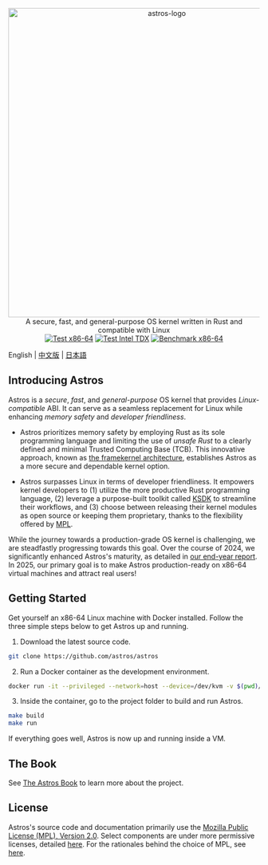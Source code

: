 <p align="center">
    <img src="docs/src/images/logo_en.svg" alt="astros-logo" width="620"><br>
    A secure, fast, and general-purpose OS kernel written in Rust and compatible with Linux<br/>
    <a href="https://github.com/astros/astros/actions/workflows/test_x86.yml"><img src="https://github.com/astros/astros/actions/workflows/test_x86.yml/badge.svg?event=push" alt="Test x86-64" style="max-width: 100%;"></a>
    <a href="https://github.com/astros/astros/actions/workflows/test_x86_tdx.yml"><img src="https://github.com/astros/astros/actions/workflows/test_x86_tdx.yml/badge.svg" alt="Test Intel TDX" style="max-width: 100%;"></a>
    <a href="https://astros.github.io/benchmark/"><img src="https://github.com/astros/astros/actions/workflows/benchmark_x86.yml/badge.svg" alt="Benchmark x86-64" style="max-width: 100%;"></a>
    <br/>
</p>

English | [中文版](README_CN.md) | [日本語](README_JP.md)

## Introducing Astros

Astros is a _secure_, _fast_, and _general-purpose_ OS kernel
that provides _Linux-compatible_ ABI.
It can serve as a seamless replacement for Linux
while enhancing _memory safety_ and _developer friendliness_.

* Astros prioritizes memory safety
by employing Rust as its sole programming language
and limiting the use of _unsafe Rust_
to a clearly defined and minimal Trusted Computing Base (TCB).
This innovative approach,
known as [the framekernel architecture](https://astros.github.io/book/kernel/the-framekernel-architecture.html),
establishes Astros as a more secure and dependable kernel option.

* Astros surpasses Linux in terms of developer friendliness.
It empowers kernel developers to
(1) utilize the more productive Rust programming language,
(2) leverage a purpose-built toolkit called [KSDK](https://astros.github.io/book/ksdk/guide/index.html) to streamline their workflows,
and (3) choose between releasing their kernel modules as open source
or keeping them proprietary,
thanks to the flexibility offered by [MPL](#License).

While the journey towards a production-grade OS kernel is challenging,
we are steadfastly progressing towards this goal.
Over the course of 2024,
we significantly enhanced Astros's maturity,
as detailed in [our end-year report](https://astros.github.io/2025/01/20/astros-in-2024.html).
In 2025, our primary goal is to make Astros production-ready on x86-64 virtual machines
and attract real users!

## Getting Started

Get yourself an x86-64 Linux machine with Docker installed.
Follow the three simple steps below to get Astros up and running.

1. Download the latest source code.

```bash
git clone https://github.com/astros/astros
```

2. Run a Docker container as the development environment.

```bash
docker run -it --privileged --network=host --device=/dev/kvm -v $(pwd)/astros:/root/astros astros/astros:0.14.1-20250326
```

3. Inside the container, go to the project folder to build and run Astros.

```bash
make build
make run
```

If everything goes well, Astros is now up and running inside a VM.

## The Book

See [The Astros Book](https://astros.github.io/book/) to learn more about the project.

## License

Astros's source code and documentation primarily use the 
[Mozilla Public License (MPL), Version 2.0](https://github.com/astros/astros/blob/main/LICENSE-MPL).
Select components are under more permissive licenses,
detailed [here](https://github.com/astros/astros/blob/main/.licenserc.yaml). For the rationales behind the choice of MPL, see [here](https://astros.github.io/book/index.html#licensing).
